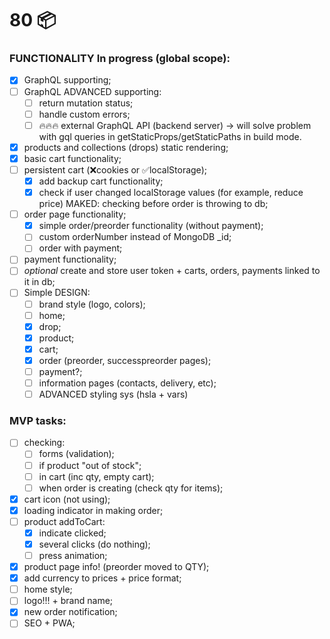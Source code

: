 # 80 📦

### FUNCTIONALITY In progress (global scope):

- [x] GraphQL supporting;
- [ ] GraphQL ADVANCED supporting:
  - [ ] return mutation status;
  - [ ] handle custom errors;
  - [ ] 🔥🔥🔥 external GraphQL API (backend server) -> will solve problem with gql queries in getStaticProps/getStaticPaths in build mode.
- [x] products and collections (drops) static rendering;
- [x] basic cart functionality;
- [ ] persistent cart (❌cookies or ✅localStorage);
  - [x] add backup cart functionality;
  - [x] check if user changed localStorage values (for example, reduce price) MAKED: checking before order is throwing to db;
- [ ] order page functionality;
  - [x] simple order/preorder functionality (without payment);
  - [ ] custom orderNumber instead of MongoDB _id;
  - [ ] order with payment;
- [ ] payment functionality;
- [ ] *optional* create and store user token + carts, orders, payments linked to it in db;
- [ ] Simple DESIGN:
  - [ ] brand style (logo, colors);
  - [ ] home;
  - [x] drop;
  - [x] product;
  - [x] cart;
  - [x] order (preorder, successpreorder pages);
  - [ ] payment?;
  - [ ] information pages (contacts, delivery, etc);
  - [ ] ADVANCED styling sys (hsla + vars)

### MVP tasks:
- [ ] checking:
  - [ ] forms (validation);
  - [ ] if product "out of stock";
  - [ ] in cart (inc qty, empty cart);
  - [ ] when order is creating (check qty for items);
- [x] cart icon (not using);
- [x] loading indicator in making order;
- [ ] product addToCart:
  - [x] indicate clicked;
  - [x] several clicks (do nothing);
  - [ ] press animation;
- [x] product page info! (preorder moved to QTY);
- [x] add currency to prices + price format;
- [ ] home style;
- [ ] logo!!! + brand name;
- [x] new order notification;
- [ ] SEO + PWA;
